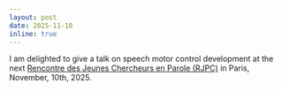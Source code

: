 ```yaml
---
layout: post
date: 2025-11-10
inline: true
---
```


I am delighted to give a talk on speech motor control development at the next [Rencontre des Jeunes Chercheurs en Parole (RJPC)](https://rjcp2025.sciencesconf.org/program) in Paris, November, 10th, 2025.
